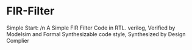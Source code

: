 # FIR-Filter
Simple Start: /n
A Simple FIR Filter
Code in RTL. verilog, Verified by Modelsim and Formal
Synthesizable code style, Synthesized by Design Complier
